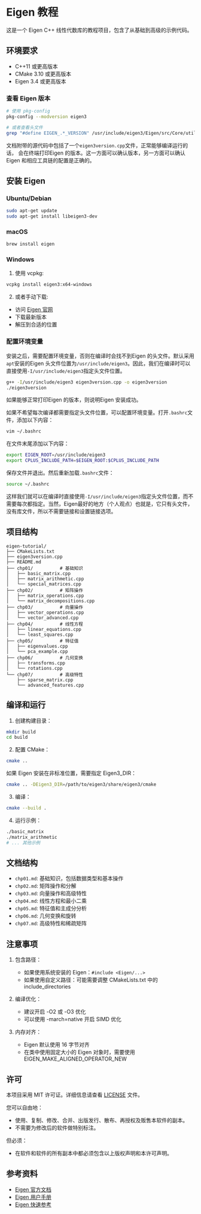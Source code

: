 # Eigen 教程

这是一个 Eigen C++ 线性代数库的教程项目，包含了从基础到高级的示例代码。

## 环境要求

- C++11 或更高版本
- CMake 3.10 或更高版本
- Eigen 3.4 或更高版本

### 查看 Eigen 版本
```bash
# 使用 pkg-config
pkg-config --modversion eigen3

# 或者查看头文件
grep "#define EIGEN_.*_VERSION" /usr/include/eigen3/Eigen/src/Core/util/Macros.h
```

文档附带的源代码中包括了一个`eigen3version.cpp`文件，正常能够编译运行的话， 会在终端打印Eigen 的版本。这一方面可以确认版本，另一方面可以确认Eigen 和相应工具链的配置是正确的。

## 安装 Eigen

### Ubuntu/Debian
```bash
sudo apt-get update
sudo apt-get install libeigen3-dev
```

### macOS
```bash
brew install eigen
```

### Windows
1. 使用 vcpkg:
```bash
vcpkg install eigen3:x64-windows
```

2. 或者手动下载:
- 访问 [Eigen 官网](https://eigen.tuxfamily.org/)
- 下载最新版本
- 解压到合适的位置

### 配置环境变量

安装之后，需要配置环境变量，否则在编译时会找不到Eigen 的头文件。默认采用`apt`安装的Eigen 头文件位置为`/usr/include/eigen3`。因此，我们在编译时可以直接使用`-I/usr/include/eigen3`指定头文件位置。

```bash
g++ -I/usr/include/eigen3 eigen3version.cpp -o eigen3version
./eigen3version
```

如果能够正常打印Eigen 的版本，则说明Eigen 安装成功。

如果不希望每次编译都需要指定头文件位置，可以配置环境变量。打开`.bashrc`文件，添加以下内容：

```bash
vim ~/.bashrc
```

在文件末尾添加以下内容：

```bash
export EIGEN_ROOT=/usr/include/eigen3
export CPLUS_INCLUDE_PATH=$EIGEN_ROOT:$CPLUS_INCLUDE_PATH
```

保存文件并退出。然后重新加载`.bashrc`文件：

```bash
source ~/.bashrc
```

这样我们就可以在编译时直接使用`-I/usr/include/eigen3`指定头文件位置，而不需要每次都指定。当然，Eigen最好的地方（个人观点）也就是，它只有头文件，没有库文件，所以不需要链接和设置链接选项。

## 项目结构

```
eigen-tutorial/
├── CMakeLists.txt
├── eigen3version.cpp
├── README.md
├── chp01/          # 基础知识
│   ├── basic_matrix.cpp
│   ├── matrix_arithmetic.cpp
│   └── special_matrices.cpp
├── chp02/          # 矩阵操作
│   ├── matrix_operations.cpp
│   └── matrix_decompositions.cpp
├── chp03/          # 向量操作
│   ├── vector_operations.cpp
│   └── vector_advanced.cpp
├── chp04/          # 线性方程
│   ├── linear_equations.cpp
│   └── least_squares.cpp
├── chp05/          # 特征值
│   ├── eigenvalues.cpp
│   └── pca_example.cpp
├── chp06/          # 几何变换
│   ├── transforms.cpp
│   └── rotations.cpp
└── chp07/          # 高级特性
    ├── sparse_matrix.cpp
    └── advanced_features.cpp
```

## 编译和运行

1. 创建构建目录：
```bash
mkdir build
cd build
```

2. 配置 CMake：
```bash
cmake ..
```

如果 Eigen 安装在非标准位置，需要指定 Eigen3_DIR：
```bash
cmake .. -DEigen3_DIR=/path/to/eigen3/share/eigen3/cmake
```

3. 编译：
```bash
cmake --build .
```

4. 运行示例：
```bash
./basic_matrix
./matrix_arithmetic
# ... 其他示例
```

## 文档结构

- `chp01.md`: 基础知识，包括数据类型和基本操作
- `chp02.md`: 矩阵操作和分解
- `chp03.md`: 向量操作和高级特性
- `chp04.md`: 线性方程和最小二乘
- `chp05.md`: 特征值和主成分分析
- `chp06.md`: 几何变换和旋转
- `chp07.md`: 高级特性和稀疏矩阵

## 注意事项

1. 包含路径：
   - 如果使用系统安装的 Eigen：`#include <Eigen/...>`
   - 如果使用自定义路径：可能需要调整 CMakeLists.txt 中的 include_directories

2. 编译优化：
   - 建议开启 -O2 或 -O3 优化
   - 可以使用 -march=native 开启 SIMD 优化

3. 内存对齐：
   - Eigen 默认使用 16 字节对齐
   - 在类中使用固定大小的 Eigen 对象时，需要使用 EIGEN_MAKE_ALIGNED_OPERATOR_NEW

## 许可

本项目采用 MIT 许可证。详细信息请查看 [LICENSE](LICENSE) 文件。

您可以自由地：
- 使用、复制、修改、合并、出版发行、散布、再授权及贩售本软件的副本。
- 不需要为修改后的软件做特别标注。

但必须：
- 在软件和软件的所有副本中都必须包含以上版权声明和本许可声明。

## 参考资料

- [Eigen 官方文档](https://eigen.tuxfamily.org/dox/)
- [Eigen 用户手册](https://eigen.tuxfamily.org/dox/UserManual_Index.html)
- [Eigen 快速参考](https://eigen.tuxfamily.org/dox/QuickReference_Index.html)